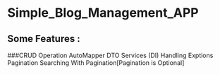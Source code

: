 # Simple_Blog_Management_APP

## Some Features :
###CRUD Operation 
AutoMapper
DTO
Services (DI)
Handling Exptions
Pagination
Searching With Pagination[Pagination is Optional]
